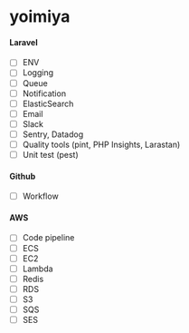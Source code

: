 # yoimiya

#### Laravel

- [ ] ENV
- [ ] Logging
- [ ] Queue
- [ ] Notification
- [ ] ElasticSearch
- [ ] Email
- [ ] Slack
- [ ] Sentry, Datadog
- [ ] Quality tools (pint, PHP Insights, Larastan)
- [ ] Unit test (pest)

#### Github

- [ ] Workflow

#### AWS

- [ ] Code pipeline
- [ ] ECS
- [ ] EC2
- [ ] Lambda
- [ ] Redis
- [ ] RDS
- [ ] S3
- [ ] SQS
- [ ] SES
